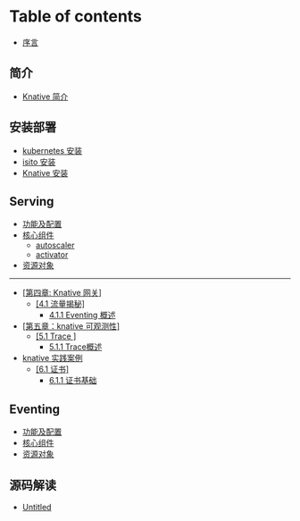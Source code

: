 # Table of contents

* [序言](README.md)

## 简介 <a id="summary"></a>

* [Knative 简介](summary/knative-concept.md)

## 安装部署 <a id="deploy"></a>

* [kubernetes 安装](deploy/k8s-install.md)
* [isito 安装](deploy/isito-install.md)
* [Knative 安装](deploy/knative-install.md)

## Serving <a id="serving-1"></a>

* [功能及配置](serving-1/config.md)
* [核心组件](serving-1/component/README.md)
  * [autoscaler](serving-1/component/autoscaler.md)
  * [activator](serving-1/component/activator.md)
* [资源对象](serving-1/resource.md)

---

* [\[第四章: Knative 网关\]](di-si-zhang-knative-wang-guan/README.md)
  * [\[4.1 流量揭秘\]](di-si-zhang-knative-wang-guan/4.1-liu-liang-jie-mi/README.md)
    * [4.1.1 Eventing 概述](di-si-zhang-knative-wang-guan/4.1-liu-liang-jie-mi/1.1-basicconcept.md)
* [\[第五章：knative 可观测性\]](di-wu-zhang-knative-ke-guan-ce-xing/README.md)
  * [\[5.1 Trace \]](di-wu-zhang-knative-ke-guan-ce-xing/5.1-trace/README.md)
    * [5.1.1 Trace概述](di-wu-zhang-knative-ke-guan-ce-xing/5.1-trace/1.1-basicconcept.md)
* [knative 实践案例](practice/README.md)
  * [\[6.1 证书\]](practice/6.1-zheng-shu/README.md)
    * [6.1.1 证书基础](practice/6.1-zheng-shu/1.1-basicconcept.md)

## Eventing

* [功能及配置](eventing/gong-neng-ji-pei-zhi.md)
* [核心组件](eventing/he-xin-zu-jian.md)
* [资源对象](eventing/zi-yuan-dui-xiang.md)

## 源码解读 <a id="code-read"></a>

* [Untitled](code-read/untitled.md)

